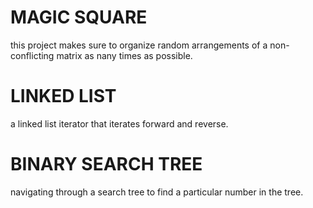 # MAGIC SQUARE
this project makes sure to organize random arrangements of a non-conflicting matrix as nany times as possible.

# LINKED LIST
a linked list iterator that iterates forward and reverse. 

# BINARY SEARCH TREE
navigating through a search tree to find a particular number in the tree.
